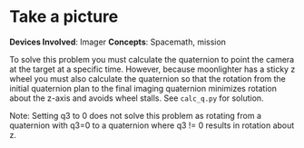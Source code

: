 # Take a picture
**Devices Involved**: Imager
**Concepts**: Spacemath, mission 

To solve this problem you must calculate the quaternion to point the camera at the target at a specific time. However, because moonlighter has a sticky z wheel you must also calculate the quaternion so that the rotation from the initial quaternion plan to the final imaging quaternion minimizes rotation about the z-axis and avoids wheel stalls. See `calc_q.py` for solution.

Note: Setting q3 to 0 does not solve this problem as rotating from a quaternion with q3=0 to a quaternion where q3 != 0 results in rotation about z.
